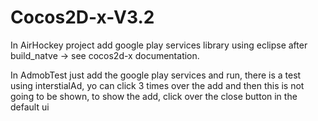 Cocos2D-x-V3.2
==============

In AirHockey project add google play services library using eclipse after build_natve -> see cocos2d-x documentation.

In AdmobTest just add the google play services and run, there is a test using
interstialAd, yo can click 3 times over the add and then this is not going 
to be shown, to show the add, click over the close button in the default ui 
